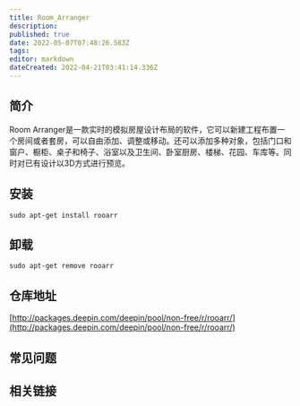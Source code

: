 ```yaml
---
title: Room_Arranger
description: 
published: true
date: 2022-05-07T07:48:26.583Z
tags: 
editor: markdown
dateCreated: 2022-04-21T03:41:14.336Z
---
```


## 简介

Room Arranger是一款实时的模拟房屋设计布局的软件，它可以新建工程布置一个房间或者套房，可以自由添加、调整或移动。还可以添加多种对象，包括门口和窗户、橱柜、桌子和椅子、浴室以及卫生间、卧室厨房、楼梯、花园、车库等。同时对已有设计以3D方式进行预览。

## 安装

`sudo apt-get install rooarr`

## 卸载

`sudo apt-get remove rooarr`

## 仓库地址

[http://packages.deepin.com/deepin/pool/non-free/r/rooarr/](http://packages.deepin.com/deepin/pool/non-free/r/rooarr/)

## 常见问题

## 相关链接
